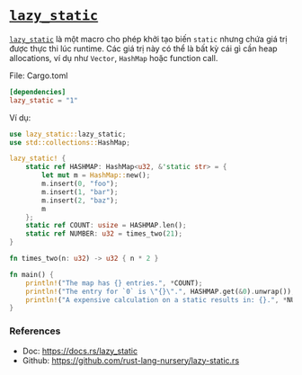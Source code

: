 # [`lazy_static`]

[`lazy_static`] là một macro cho phép khởi tạo biến `static` nhưng chứa giá trị
được thực thi lúc runtime. Các giá trị này có thể là bất kỳ cái gì cần heap allocations,
ví dụ như `Vector`, `HashMap` hoặc function call.

File: Cargo.toml

```toml
[dependencies]
lazy_static = "1"
```

Ví dụ:

```rust
use lazy_static::lazy_static;
use std::collections::HashMap;

lazy_static! {
    static ref HASHMAP: HashMap<u32, &'static str> = {
        let mut m = HashMap::new();
        m.insert(0, "foo");
        m.insert(1, "bar");
        m.insert(2, "baz");
        m
    };
    static ref COUNT: usize = HASHMAP.len();
    static ref NUMBER: u32 = times_two(21);
}

fn times_two(n: u32) -> u32 { n * 2 }

fn main() {
    println!("The map has {} entries.", *COUNT);
    println!("The entry for `0` is \"{}\".", HASHMAP.get(&0).unwrap());
    println!("A expensive calculation on a static results in: {}.", *NUMBER);
}
```

### References

- Doc: <https://docs.rs/lazy_static>
- Github: <https://github.com/rust-lang-nursery/lazy-static.rs>



[`lazy_static`]: https://docs.rs/lazy_static
